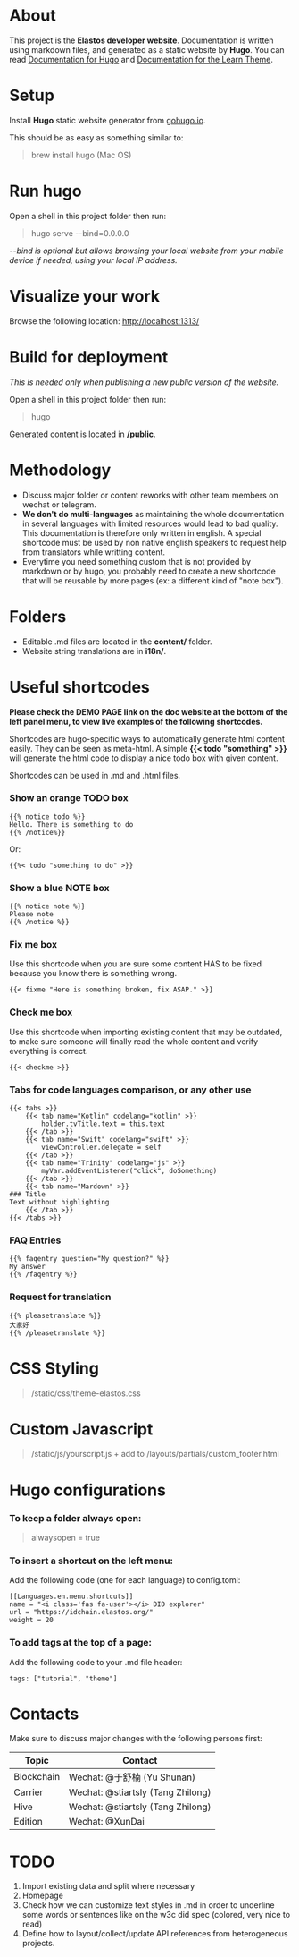 # About
This project is the **Elastos developer website**. Documentation is written using markdown files, and generated as a static website by **Hugo**. You can read [Documentation for Hugo](https://gohugo.io/documentation/) and [Documentation for the Learn Theme](https://learn.netlify.com/en/).

# Setup
Install **Hugo** static website generator from [gohugo.io](https://gohugo.io/getting-started/installing/).

This should be as easy as something similar to:
> brew install hugo (Mac OS)

# Run hugo 
Open a shell in this project folder then run:
> hugo serve --bind=0.0.0.0

*--bind is optional but allows browsing your local website from your mobile device if needed, using your local IP address.*

# Visualize your work
Browse the following location: [http://localhost:1313/](http://localhost:1313/)

# Build for deployment
*This is needed only when publishing a new public version of the website.*

Open a shell in this project folder then run:
> hugo

Generated content is located in **/public**.

# Methodology
* Discuss major folder or content reworks with other team members on wechat or telegram.
* **We don't do multi-languages** as maintaining the whole documentation in several languages with limited resources would lead to bad quality. This documentation is therefore only written in english. A special shortcode must be used by non native english speakers to request help from translators while writting content.
* Everytime you need something custom that is not provided by markdown or by hugo, you probably need to create a new shortcode that will be reusable by more pages (ex: a different kind of "note box").

# Folders
* Editable .md files are located in the **content/** folder.<br>
* Website string translations are in **i18n/**.

# Useful shortcodes

**Please check the DEMO PAGE link on the doc website at the bottom of the left panel menu, to view live examples of the following shortcodes.**

Shortcodes are hugo-specific ways to automatically generate html content easily. They can be seen as meta-html. A simple **{{< todo "something" >}}** will generate the html code to display a nice todo box with given content.

Shortcodes can be used in .md and .html files.

### Show an orange TODO box
    {{% notice todo %}}
    Hello. There is something to do
    {{% /notice%}}
    
Or:

    {{%< todo "something to do" >}}

### Show a blue NOTE box
    {{% notice note %}}
    Please note
    {{% /notice %}}

### Fix me box
Use this shortcode when you are sure some content HAS to be fixed because you know there is something wrong.

    {{< fixme "Here is something broken, fix ASAP." >}}

### Check me box
Use this shortcode when importing existing content that may be outdated, to make sure someone will finally read the whole content and verify everything is correct.

    {{< checkme >}}

### Tabs for code languages comparison, or any other use

    {{< tabs >}} 
        {{< tab name="Kotlin" codelang="kotlin" >}} 
            holder.tvTitle.text = this.text
        {{< /tab >}} 
        {{< tab name="Swift" codelang="swift" >}} 
            viewController.delegate = self
        {{< /tab >}} 
        {{< tab name="Trinity" codelang="js" >}} 
            myVar.addEventListener("click", doSomething)
        {{< /tab >}} 
        {{< tab name="Mardown" >}} 
    ### Title
    Text without highlighting
        {{< /tab >}} 
    {{< /tabs >}}

### FAQ Entries

    {{% faqentry question="My question?" %}}
    My answer
    {{% /faqentry %}}
    
### Request for translation

    {{% pleasetranslate %}}
    大家好
    {{% /pleasetranslate %}}
    
# CSS Styling
> /static/css/theme-elastos.css

# Custom Javascript
> /static/js/yourscript.js + add to /layouts/partials/custom_footer.html

# Hugo configurations

### To keep a folder always open:
> alwaysopen = true

### To insert a shortcut on the left menu:
Add the following code (one for each language) to config.toml:

    [[Languages.en.menu.shortcuts]] 
    name = "<i class='fas fa-user'></i> DID explorer"
    url = "https://idchain.elastos.org/"
    weight = 20
    
### To add tags at the top of a page:
Add the following code to your .md file header:

    tags: ["tutorial", "theme"] 

# Contacts
Make sure to discuss major changes with the following persons first:

| Topic | Contact |
| ----- | ------- |
| Blockchain | Wechat: @于舒楠 (Yu Shunan) |
| Carrier | Wechat: @stiartsly (Tang Zhilong) |
| Hive | Wechat: @stiartsly (Tang Zhilong) |
| Edition | Wechat: @XunDai |

# TODO
1. Import existing data and split where necessary
1. Homepage
1. Check how we can customize text styles in .md in order to underline some words or sentences like on the w3c did spec (colored, very nice to read)
1. Define how to layout/collect/update API references from heterogeneous projects.
